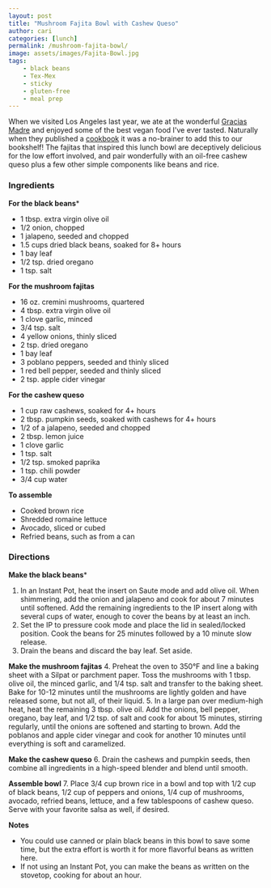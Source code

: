 ```yaml
---
layout: post
title: "Mushroom Fajita Bowl with Cashew Queso"
author: cari
categories: [lunch]
permalink: /mushroom-fajita-bowl/
image: assets/images/Fajita-Bowl.jpg
tags:
    - black beans
    - Tex-Mex
    - sticky
    - gluten-free
    - meal prep
---
```


When we visited Los Angeles last year, we ate at the wonderful [Gracias Madre](https://graciasmadre.com/) and enjoyed some of the best vegan food I've ever tasted. Naturally when they published a [cookbook](https://www.penguinrandomhouse.com/books/609430/the-gracias-madre-cookbook-by-gracias-madre/) it was a no-brainer to add this to our bookshelf! The fajitas that inspired this lunch bowl are deceptively delicious for the low effort involved, and pair wonderfully with an oil-free cashew queso plus a few other simple components like beans and rice.

<h3> Ingredients </h3>

**For the black beans***

- 1 tbsp. extra virgin olive oil
- 1/2 onion, chopped
- 1 jalapeno, seeded and chopped
- 1.5 cups dried black beans, soaked for 8+ hours
- 1 bay leaf
- 1/2 tsp. dried oregano
- 1 tsp. salt

**For the mushroom fajitas**

- 16 oz. cremini mushrooms, quartered
- 4 tbsp. extra virgin olive oil
- 1 clove garlic, minced
- 3/4 tsp. salt
- 4 yellow onions, thinly sliced
- 2 tsp. dried oregano
- 1 bay leaf
- 3 poblano peppers, seeded and thinly sliced
- 1 red bell pepper, seeded and thinly sliced
- 2 tsp. apple cider vinegar

**For the cashew queso**

- 1 cup raw cashews, soaked for 4+ hours
- 2 tbsp. pumpkin seeds, soaked with cashews for 4+ hours
- 1/2 of a jalapeno, seeded and chopped
- 2 tbsp. lemon juice
- 1 clove garlic
- 1 tsp. salt
- 1/2 tsp. smoked paprika
- 1 tsp. chili powder
- 3/4 cup water

**To assemble**

- Cooked brown rice
- Shredded romaine lettuce
- Avocado, sliced or cubed
- Refried beans, such as from a can

<h3> Directions </h3>

**Make the black beans***

1. In an Instant Pot, heat the insert on Saute mode and add olive oil. When shimmering, add the onion and jalapeno and cook for about 7 minutes until softened. Add the remaining ingredients to the IP insert along with several cups of water, enough to cover the beans by at least an inch.
2. Set the IP to pressure cook mode and place the lid in sealed/locked position. Cook the beans for 25 minutes followed by a 10 minute slow release.
3. Drain the beans and discard the bay leaf. Set aside.

**Make the mushroom fajitas**
4. Preheat the oven to 350&deg;F and line a baking sheet with a Silpat or parchment paper. Toss the mushrooms with 1 tbsp. olive oil, the minced garlic, and 1/4 tsp. salt and transfer to the baking sheet. Bake for 10-12 minutes until the mushrooms are lightly golden and have released some, but not all, of their liquid.
5. In a large pan over medium-high heat, heat the remaining 3 tbsp. olive oil. Add the onions, bell pepper, oregano, bay leaf, and 1/2 tsp. of salt and cook for about 15 minutes, stirring regularly, until the onions are softened and starting to brown. Add the poblanos and apple cider vinegar and cook for another 10 minutes until everything is soft and caramelized.

**Make the cashew queso**
6. Drain the cashews and pumpkin seeds, then combine all ingredients in a high-speed blender and blend until smooth. 

**Assemble bowl**
7. Place 3/4 cup brown rice in a bowl and top with 1/2 cup of black beans, 1/2 cup of peppers and onions, 1/4 cup of mushrooms, avocado, refried beans, lettuce, and a few tablespoons of cashew queso. Serve with your favorite salsa as well, if desired.



**Notes**
- You could use canned or plain black beans in this bowl to save some time, but the extra effort is worth it for more flavorful beans as written here.
- If not using an Instant Pot, you can make the beans as written on the stovetop, cooking for about an hour.